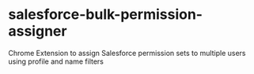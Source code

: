 # salesforce-bulk-permission-assigner
 Chrome Extension to assign Salesforce permission sets to multiple users using profile and name filters

